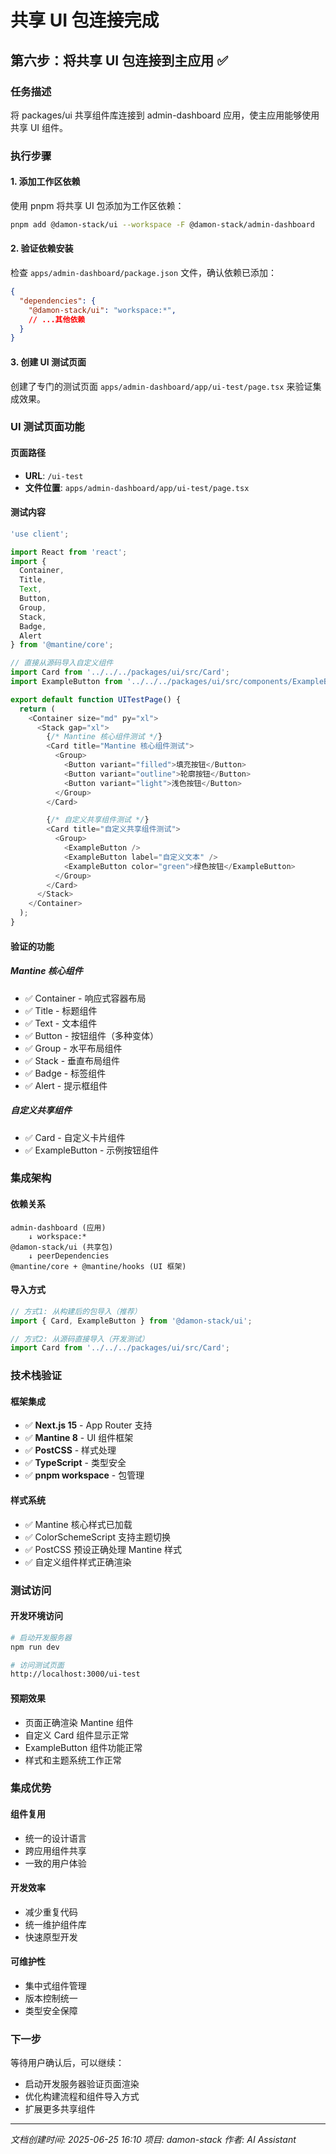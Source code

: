 # 共享 UI 包连接完成

## 第六步：将共享 UI 包连接到主应用 ✅

### 任务描述
将 packages/ui 共享组件库连接到 admin-dashboard 应用，使主应用能够使用共享 UI 组件。

### 执行步骤

#### 1. 添加工作区依赖
使用 pnpm 将共享 UI 包添加为工作区依赖：

```bash
pnpm add @damon-stack/ui --workspace -F @damon-stack/admin-dashboard
```

#### 2. 验证依赖安装
检查 `apps/admin-dashboard/package.json` 文件，确认依赖已添加：

```json
{
  "dependencies": {
    "@damon-stack/ui": "workspace:*",
    // ...其他依赖
  }
}
```

#### 3. 创建 UI 测试页面
创建了专门的测试页面 `apps/admin-dashboard/app/ui-test/page.tsx` 来验证集成效果。

### UI 测试页面功能

#### 页面路径
- **URL**: `/ui-test`
- **文件位置**: `apps/admin-dashboard/app/ui-test/page.tsx`

#### 测试内容

```typescript
'use client';

import React from 'react';
import { 
  Container, 
  Title, 
  Text, 
  Button, 
  Group, 
  Stack, 
  Badge,
  Alert
} from '@mantine/core';

// 直接从源码导入自定义组件
import Card from '../../../packages/ui/src/Card';
import ExampleButton from '../../../packages/ui/src/components/ExampleButton';

export default function UITestPage() {
  return (
    <Container size="md" py="xl">
      <Stack gap="xl">
        {/* Mantine 核心组件测试 */}
        <Card title="Mantine 核心组件测试">
          <Group>
            <Button variant="filled">填充按钮</Button>
            <Button variant="outline">轮廓按钮</Button>
            <Button variant="light">浅色按钮</Button>
          </Group>
        </Card>

        {/* 自定义共享组件测试 */}
        <Card title="自定义共享组件测试">
          <Group>
            <ExampleButton />
            <ExampleButton label="自定义文本" />
            <ExampleButton color="green">绿色按钮</ExampleButton>
          </Group>
        </Card>
      </Stack>
    </Container>
  );
}
```

#### 验证的功能

##### Mantine 核心组件
- ✅ Container - 响应式容器布局
- ✅ Title - 标题组件
- ✅ Text - 文本组件  
- ✅ Button - 按钮组件（多种变体）
- ✅ Group - 水平布局组件
- ✅ Stack - 垂直布局组件
- ✅ Badge - 标签组件
- ✅ Alert - 提示框组件

##### 自定义共享组件
- ✅ Card - 自定义卡片组件
- ✅ ExampleButton - 示例按钮组件

### 集成架构

#### 依赖关系
```
admin-dashboard (应用)
    ↓ workspace:*
@damon-stack/ui (共享包)
    ↓ peerDependencies
@mantine/core + @mantine/hooks (UI 框架)
```

#### 导入方式
```typescript
// 方式1: 从构建后的包导入（推荐）
import { Card, ExampleButton } from '@damon-stack/ui';

// 方式2: 从源码直接导入（开发测试）
import Card from '../../../packages/ui/src/Card';
```

### 技术栈验证

#### 框架集成
- ✅ **Next.js 15** - App Router 支持
- ✅ **Mantine 8** - UI 组件框架
- ✅ **PostCSS** - 样式处理
- ✅ **TypeScript** - 类型安全
- ✅ **pnpm workspace** - 包管理

#### 样式系统
- ✅ Mantine 核心样式已加载
- ✅ ColorSchemeScript 支持主题切换
- ✅ PostCSS 预设正确处理 Mantine 样式
- ✅ 自定义组件样式正确渲染

### 测试访问

#### 开发环境访问
```bash
# 启动开发服务器
npm run dev

# 访问测试页面
http://localhost:3000/ui-test
```

#### 预期效果
- 页面正确渲染 Mantine 组件
- 自定义 Card 组件显示正常
- ExampleButton 组件功能正常
- 样式和主题系统工作正常

### 集成优势

#### 组件复用
- 统一的设计语言
- 跨应用组件共享
- 一致的用户体验

#### 开发效率  
- 减少重复代码
- 统一维护组件库
- 快速原型开发

#### 可维护性
- 集中式组件管理
- 版本控制统一
- 类型安全保障

### 下一步
等待用户确认后，可以继续：
- 启动开发服务器验证页面渲染
- 优化构建流程和组件导入方式
- 扩展更多共享组件

---
*文档创建时间: 2025-06-25 16:10*
*项目: damon-stack*
*作者: AI Assistant* 